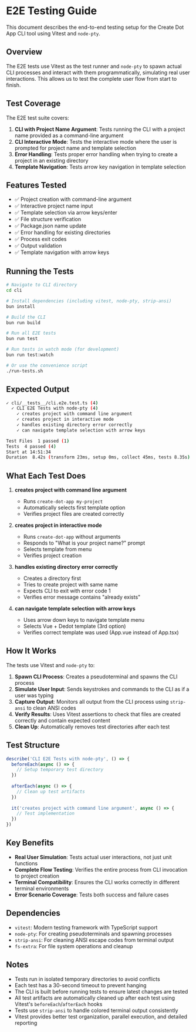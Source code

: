 # E2E Testing Guide

This document describes the end-to-end testing setup for the Create Dot App CLI tool using Vitest and `node-pty`.

## Overview

The E2E tests use Vitest as the test runner and `node-pty` to spawn actual CLI processes and interact with them programmatically, simulating real user interactions. This allows us to test the complete user flow from start to finish.

## Test Coverage

The E2E test suite covers:

1. **CLI with Project Name Argument**: Tests running the CLI with a project name provided as a command-line argument
2. **CLI Interactive Mode**: Tests the interactive mode where the user is prompted for project name and template selection
3. **Error Handling**: Tests proper error handling when trying to create a project in an existing directory
4. **Template Navigation**: Tests arrow key navigation in template selection

## Features Tested

- ✅ Project creation with command-line argument
- ✅ Interactive project name input
- ✅ Template selection via arrow keys/enter
- ✅ File structure verification
- ✅ Package.json name update
- ✅ Error handling for existing directories
- ✅ Process exit codes
- ✅ Output validation
- ✅ Template navigation with arrow keys

## Running the Tests

```bash
# Navigate to CLI directory
cd cli

# Install dependencies (including vitest, node-pty, strip-ansi)
bun install

# Build the CLI
bun run build

# Run all E2E tests
bun run test

# Run tests in watch mode (for development)
bun run test:watch

# Or use the convenience script
./run-tests.sh
```

## Expected Output

```bash
✓ cli/__tests__/cli.e2e.test.ts (4)
  ✓ CLI E2E Tests with node-pty (4)
    ✓ creates project with command line argument
    ✓ creates project in interactive mode  
    ✓ handles existing directory error correctly
    ✓ can navigate template selection with arrow keys

Test Files  1 passed (1)
Tests  4 passed (4)
Start at 14:51:34
Duration  8.42s (transform 23ms, setup 0ms, collect 45ms, tests 8.35s)
```

## What Each Test Does

1. **creates project with command line argument**
   - Runs `create-dot-app my-project`
   - Automatically selects first template option
   - Verifies project files are created correctly

2. **creates project in interactive mode**
   - Runs `create-dot-app` without arguments
   - Responds to "What is your project name?" prompt
   - Selects template from menu
   - Verifies project creation

3. **handles existing directory error correctly**
   - Creates a directory first
   - Tries to create project with same name
   - Expects CLI to exit with error code 1
   - Verifies error message contains "already exists"

4. **can navigate template selection with arrow keys**
   - Uses arrow down keys to navigate template menu
   - Selects Vue + Dedot template (3rd option)
   - Verifies correct template was used (App.vue instead of App.tsx)

## How It Works

The tests use Vitest and `node-pty` to:

1. **Spawn CLI Process**: Creates a pseudoterminal and spawns the CLI process
2. **Simulate User Input**: Sends keystrokes and commands to the CLI as if a user was typing
3. **Capture Output**: Monitors all output from the CLI process using `strip-ansi` to clean ANSI codes
4. **Verify Results**: Uses Vitest assertions to check that files are created correctly and contain expected content
5. **Clean Up**: Automatically removes test directories after each test

## Test Structure

```typescript
describe('CLI E2E Tests with node-pty', () => {
  beforeEach(async () => {
    // Setup temporary test directory
  })
  
  afterEach(async () => {
    // Clean up test artifacts
  })
  
  it('creates project with command line argument', async () => {
    // Test implementation
  })
})
```

## Key Benefits

- **Real User Simulation**: Tests actual user interactions, not just unit functions
- **Complete Flow Testing**: Verifies the entire process from CLI invocation to project creation
- **Terminal Compatibility**: Ensures the CLI works correctly in different terminal environments
- **Error Scenario Coverage**: Tests both success and failure cases

## Dependencies

- `vitest`: Modern testing framework with TypeScript support
- `node-pty`: For creating pseudoterminals and spawning processes
- `strip-ansi`: For cleaning ANSI escape codes from terminal output
- `fs-extra`: For file system operations and cleanup

## Notes

- Tests run in isolated temporary directories to avoid conflicts
- Each test has a 30-second timeout to prevent hanging
- The CLI is built before running tests to ensure latest changes are tested
- All test artifacts are automatically cleaned up after each test using Vitest's `beforeEach`/`afterEach` hooks
- Tests use `strip-ansi` to handle colored terminal output consistently
- Vitest provides better test organization, parallel execution, and detailed reporting
